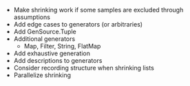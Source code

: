 - Make shrinking work if some samples are excluded through assumptions
- Add edge cases to generators (or arbitraries)
- Add GenSource.Tuple
- Additional generators
  - Map, Filter, String, FlatMap
- Add exhaustive generation
- Add descriptions to generators
- Consider recording structure when shrinking lists
- Parallelize shrinking
